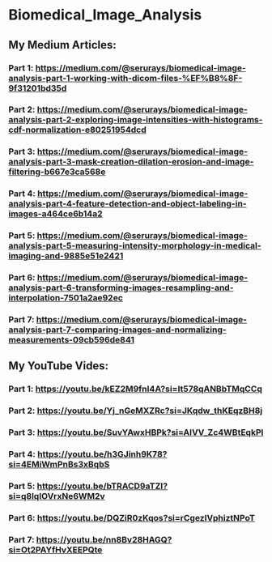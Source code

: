 # Biomedical_Image_Analysis

## My Medium Articles:
### Part 1: https://medium.com/@serurays/biomedical-image-analysis-part-1-working-with-dicom-files-%EF%B8%8F-9f31201bd35d
### Part 2: https://medium.com/@serurays/biomedical-image-analysis-part-2-exploring-image-intensities-with-histograms-cdf-normalization-e80251954dcd
### Part 3: https://medium.com/@serurays/biomedical-image-analysis-part-3-mask-creation-dilation-erosion-and-image-filtering-b667e3ca568e
### Part 4: https://medium.com/@serurays/biomedical-image-analysis-part-4-feature-detection-and-object-labeling-in-images-a464ce6b14a2
### Part 5: https://medium.com/@serurays/biomedical-image-analysis-part-5-measuring-intensity-morphology-in-medical-imaging-and-9885e51e2421
### Part 6: https://medium.com/@serurays/biomedical-image-analysis-part-6-transforming-images-resampling-and-interpolation-7501a2ae92ec
### Part 7: https://medium.com/@serurays/biomedical-image-analysis-part-7-comparing-images-and-normalizing-measurements-09cb596de841

## My YouTube Vides:
### Part 1: https://youtu.be/kEZ2M9fnI4A?si=It578qANBbTMqCCq
### Part 2: https://youtu.be/Yj_nGeMXZRc?si=JKqdw_thKEqzBH8j
### Part 3: https://youtu.be/SuvYAwxHBPk?si=AIVV_Zc4WBtEqkPl
### Part 4: https://youtu.be/h3GJinh9K78?si=4EMiWmPnBs3xBqbS
### Part 5: https://youtu.be/bTRACD9aTZI?si=q8lqIOVrxNe6WM2v
### Part 6: https://youtu.be/DQZiR0zKqos?si=rCgezlVphiztNPoT
### Part 7: https://youtu.be/nn8Bv28HAGQ?si=Ot2PAYfHvXEEPQte
